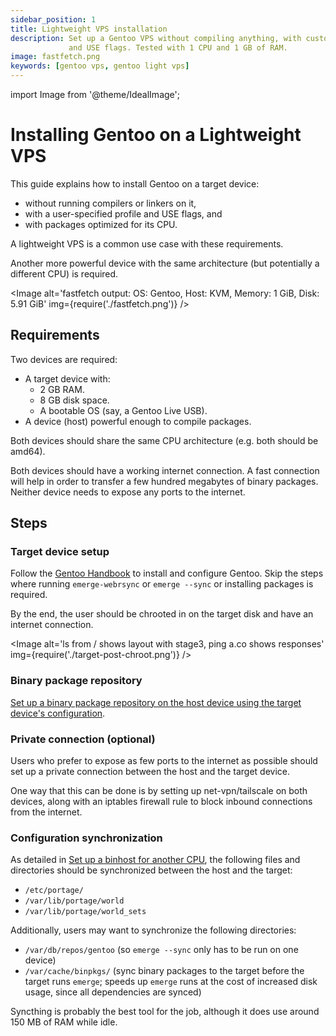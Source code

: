 ```yaml
---
sidebar_position: 1
title: Lightweight VPS installation
description: Set up a Gentoo VPS without compiling anything, with custom CFLAGS
             and USE flags. Tested with 1 CPU and 1 GB of RAM.
image: fastfetch.png
keywords: [gentoo vps, gentoo light vps]
---
```


import Image from '@theme/IdealImage';

# Installing Gentoo on a Lightweight VPS

This guide explains how to install Gentoo on a target device:
- without running compilers or linkers on it,
- with a user-specified profile and USE flags, and
- with packages optimized for its CPU.

A lightweight VPS is a common use case with these requirements.

Another more powerful device with the same architecture (but potentially a
different CPU) is required.

<Image alt='fastfetch output: OS: Gentoo, Host: KVM, Memory: 1 GiB, Disk: 5.91
            GiB'
       img={require('./fastfetch.png')} />

## Requirements

Two devices are required:
- A target device with:
  - 2 GB RAM.
  - 8 GB disk space.
  - A bootable OS (say, a Gentoo Live USB).
- A device (host) powerful enough to compile packages.

Both devices should share the same CPU architecture (e.g. both should be amd64).

Both devices should have a working internet connection. A fast connection will
help in order to transfer a few hundred megabytes of binary packages. Neither device needs to expose any ports to the internet.

## Steps

### Target device setup

Follow the [Gentoo Handbook][handbook-main] to install and configure Gentoo.
Skip the steps where running `emerge-webrsync` or `emerge --sync` or installing
packages is required.

By the end, the user should be chrooted in on the target disk and have an
internet connection.

<Image alt='ls from / shows layout with stage3, ping a.co shows responses'
       img={require('./target-post-chroot.png')} />

### Binary package repository

[Set up a binary package repository on the host device using the target
device's configuration](../cross-cpu-binhost/).

### Private connection (optional)

Users who prefer to expose as few ports to the internet as possible should set
up a private connection between the host and the target device.

One way that this can be done is by setting up net-vpn/tailscale on both
devices, along with an iptables firewall rule to block inbound connections from
the internet.

### Configuration synchronization

As detailed in [Set up a binhost for another CPU](../cross-cpu-binhost/), the
following files and directories should be synchronized between the host and the
target:

- `/etc/portage/`
- `/var/lib/portage/world`
- `/var/lib/portage/world_sets`

Additionally, users may want to synchronize the following directories:
- `/var/db/repos/gentoo` (so `emerge --sync` only has to be run on one device)
- `/var/cache/binpkgs/` (sync binary packages to the target before the target
  runs `emerge`; speeds up `emerge` runs at the cost of increased disk usage,
  since all dependencies are synced)

Syncthing is probably the best tool for the job, although it does use around
150 MB of RAM while idle.

[handbook-main]: https://wiki.gentoo.org/wiki/Handbook:Main_Page

